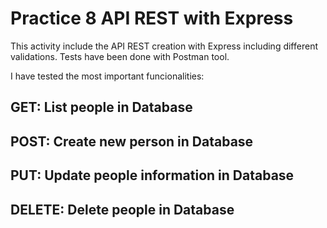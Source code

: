 # Practice 8 API REST with Express
This activity include the API REST creation with Express including different validations. Tests have been done with Postman tool.

I have tested the most important funcionalities: 
## GET: List people in Database
## POST: Create new person in Database
## PUT: Update people information in Database
## DELETE: Delete people in Database